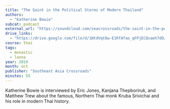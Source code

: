 ```yaml
---
title: "The Saint in the Political Storms of Modern Thailand"
authors:
  - "Katherine Bowie"
subcat: podcast
external_url: "https://soundcloud.com/seacrossroads/the-saint-in-the-political-storms-of-modern-thailand-with-katherine-bowie"
drive_links:
  - "https://drive.google.com/file/d/1NtdVqt8w-E1RfAfao_qFPjECQvaeh7dO/view?usp=drive_link"
course: thai
tags:
  - monastic
  - lanna
year: 2019
month: oct
publisher: "Southeast Asia Crossroads"
minutes: 55
---
```


Katherine Bowie is interviewed by Eric Jones, Kanjana Thepboriruk, and Matthew Trew about the famous, Northern Thai monk Kruba Srivichai and his role in modern Thai history.
